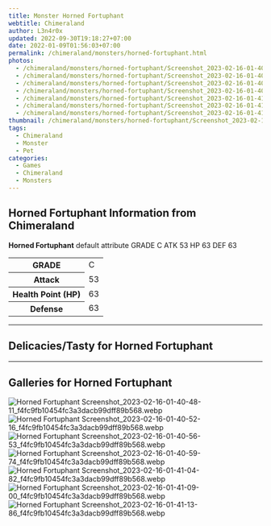 ```yaml
---
title: Monster Horned Fortuphant
webtitle: Chimeraland
author: L3n4r0x
updated: 2022-09-30T19:18:27+07:00
date: 2022-01-09T01:56:03+07:00
permalink: /chimeraland/monsters/horned-fortuphant.html
photos:
  - /chimeraland/monsters/horned-fortuphant/Screenshot_2023-02-16-01-40-48-11_f4fc9fb10454fc3a3dacb99dff89b568.webp
  - /chimeraland/monsters/horned-fortuphant/Screenshot_2023-02-16-01-40-52-16_f4fc9fb10454fc3a3dacb99dff89b568.webp
  - /chimeraland/monsters/horned-fortuphant/Screenshot_2023-02-16-01-40-56-53_f4fc9fb10454fc3a3dacb99dff89b568.webp
  - /chimeraland/monsters/horned-fortuphant/Screenshot_2023-02-16-01-40-59-74_f4fc9fb10454fc3a3dacb99dff89b568.webp
  - /chimeraland/monsters/horned-fortuphant/Screenshot_2023-02-16-01-41-04-82_f4fc9fb10454fc3a3dacb99dff89b568.webp
  - /chimeraland/monsters/horned-fortuphant/Screenshot_2023-02-16-01-41-09-00_f4fc9fb10454fc3a3dacb99dff89b568.webp
  - /chimeraland/monsters/horned-fortuphant/Screenshot_2023-02-16-01-41-13-86_f4fc9fb10454fc3a3dacb99dff89b568.webp
thumbnail: /chimeraland/monsters/horned-fortuphant/Screenshot_2023-02-16-01-40-48-11_f4fc9fb10454fc3a3dacb99dff89b568.webp
tags:
  - Chimeraland
  - Monster
  - Pet
categories:
  - Games
  - Chimeraland
  - Monsters
---
```


<section id="bootstrap-wrapper"><link rel="stylesheet" href="https://rawcdn.githack.com/dimaslanjaka/Web-Manajemen/0c3b5aa1813bd4abcd2c11bf3e37928b15c28664/css/bootstrap-5-3-0-alpha3-wrapper.css"/><h2>Horned Fortuphant Information from Chimeraland</h2><p><b>Horned Fortuphant</b> default attribute GRADE C ATK 53 HP 63 DEF 63<table><tr><th>GRADE</th><td>C</td></tr><tr><th>Attack</th><td>53</td></tr><tr><th>Health Point (HP)</th><td>63</td></tr><tr><th>Defense</th><td>63</td></tr></table></p><hr/><h2>Delicacies/Tasty for Horned Fortuphant</h2><hr/><div id="gallery"><h2>Galleries for Horned Fortuphant</h2><div class="row"><div class="col-lg-6 col-12"><img src="/chimeraland/monsters/horned-fortuphant/Screenshot_2023-02-16-01-40-48-11_f4fc9fb10454fc3a3dacb99dff89b568.webp" alt="Horned Fortuphant Screenshot_2023-02-16-01-40-48-11_f4fc9fb10454fc3a3dacb99dff89b568.webp"/></div><div class="col-lg-6 col-12"><img src="/chimeraland/monsters/horned-fortuphant/Screenshot_2023-02-16-01-40-52-16_f4fc9fb10454fc3a3dacb99dff89b568.webp" alt="Horned Fortuphant Screenshot_2023-02-16-01-40-52-16_f4fc9fb10454fc3a3dacb99dff89b568.webp"/></div><div class="col-lg-6 col-12"><img src="/chimeraland/monsters/horned-fortuphant/Screenshot_2023-02-16-01-40-56-53_f4fc9fb10454fc3a3dacb99dff89b568.webp" alt="Horned Fortuphant Screenshot_2023-02-16-01-40-56-53_f4fc9fb10454fc3a3dacb99dff89b568.webp"/></div><div class="col-lg-6 col-12"><img src="/chimeraland/monsters/horned-fortuphant/Screenshot_2023-02-16-01-40-59-74_f4fc9fb10454fc3a3dacb99dff89b568.webp" alt="Horned Fortuphant Screenshot_2023-02-16-01-40-59-74_f4fc9fb10454fc3a3dacb99dff89b568.webp"/></div><div class="col-lg-6 col-12"><img src="/chimeraland/monsters/horned-fortuphant/Screenshot_2023-02-16-01-41-04-82_f4fc9fb10454fc3a3dacb99dff89b568.webp" alt="Horned Fortuphant Screenshot_2023-02-16-01-41-04-82_f4fc9fb10454fc3a3dacb99dff89b568.webp"/></div><div class="col-lg-6 col-12"><img src="/chimeraland/monsters/horned-fortuphant/Screenshot_2023-02-16-01-41-09-00_f4fc9fb10454fc3a3dacb99dff89b568.webp" alt="Horned Fortuphant Screenshot_2023-02-16-01-41-09-00_f4fc9fb10454fc3a3dacb99dff89b568.webp"/></div><div class="col-lg-6 col-12"><img src="/chimeraland/monsters/horned-fortuphant/Screenshot_2023-02-16-01-41-13-86_f4fc9fb10454fc3a3dacb99dff89b568.webp" alt="Horned Fortuphant Screenshot_2023-02-16-01-41-13-86_f4fc9fb10454fc3a3dacb99dff89b568.webp"/></div></div></div></section>